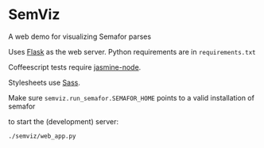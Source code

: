 SemViz
======

A web demo for visualizing Semafor parses

Uses [Flask](http://flask.pocoo.org/) as the web server.
Python requirements are in `requirements.txt`

Coffeescript tests require
[jasmine-node](https://github.com/mhevery/jasmine-node).

Stylesheets use [Sass](http://sass-lang.com/).

Make sure `semviz.run_semafor.SEMAFOR_HOME` points to a valid installation of
semafor


to start the (development) server:

`./semviz/web_app.py`
